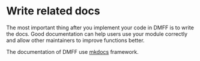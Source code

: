 # Write related docs

The most important thing after you implement your code in DMFF is to write the docs. Good documentation can help users use your module correctly and allow other maintainers to improve functions better.

The documentation of DMFF use [mkdocs](https://www.mkdocs.org/) framework. 